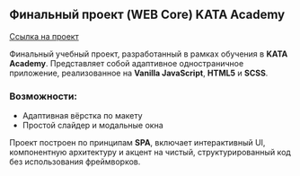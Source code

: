 ## Финальный проект (WEB Core) KATA Academy

[Ссылка на проект](https://vladislavostudin.github.io/Final-Kata/)

Финальный учебный проект, разработанный в рамках обучения в **KATA Academy**. Представляет собой адаптивное одностраничное приложение, реализованное на **Vanilla JavaScript**, **HTML5** и **SCSS**.

### Возможности:
- Адаптивная вёрстка по макету
- Простой слайдер и модальные окна

Проект построен по принципам **SPA**, включает интерактивный UI, компонентную архитектуру и акцент на чистый, структурированный код без использования фреймворков.
